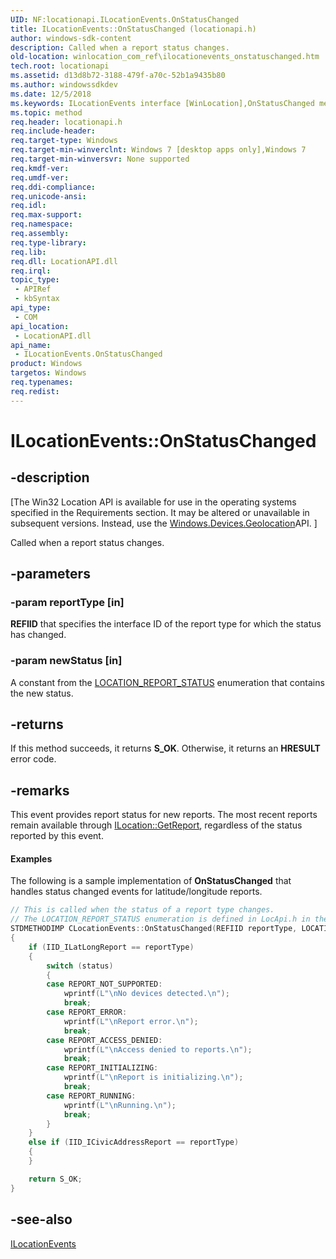 ```yaml
---
UID: NF:locationapi.ILocationEvents.OnStatusChanged
title: ILocationEvents::OnStatusChanged (locationapi.h)
author: windows-sdk-content
description: Called when a report status changes.
old-location: winlocation_com_ref\ilocationevents_onstatuschanged.htm
tech.root: locationapi
ms.assetid: d13d8b72-3188-479f-a70c-52b1a9435b80
ms.author: windowssdkdev
ms.date: 12/5/2018
ms.keywords: ILocationEvents interface [WinLocation],OnStatusChanged method, ILocationEvents.OnStatusChanged, ILocationEvents::OnStatusChanged, OnStatusChanged, OnStatusChanged method [WinLocation], OnStatusChanged method [WinLocation],ILocationEvents interface, WinLocation_COM_Ref.ilocationevents_onstatuschanged, locationapi/ILocationEvents::OnStatusChanged
ms.topic: method
req.header: locationapi.h
req.include-header: 
req.target-type: Windows
req.target-min-winverclnt: Windows 7 [desktop apps only],Windows 7
req.target-min-winversvr: None supported
req.kmdf-ver: 
req.umdf-ver: 
req.ddi-compliance: 
req.unicode-ansi: 
req.idl: 
req.max-support: 
req.namespace: 
req.assembly: 
req.type-library: 
req.lib: 
req.dll: LocationAPI.dll
req.irql: 
topic_type:
 - APIRef
 - kbSyntax
api_type:
 - COM
api_location:
 - LocationAPI.dll
api_name:
 - ILocationEvents.OnStatusChanged
product: Windows
targetos: Windows
req.typenames: 
req.redist: 
---
```


# ILocationEvents::OnStatusChanged


## -description


<p class="CCE_Message">[The Win32 Location API is available for use in the operating systems specified in the Requirements section. It may be altered or unavailable in subsequent versions. Instead, use the <a href="https://msdn.microsoft.com/fd40bf4a-c59a-43a4-ab01-c671a8a41731">Windows.Devices.Geolocation</a>API.
]

Called when a report status changes.


## -parameters




### -param reportType [in]

<b>REFIID</b> that specifies the interface ID of the report type for which the status has changed. 


### -param newStatus [in]

A constant from the <a href="https://msdn.microsoft.com/440e64cb-d09c-47cd-9434-8d4479fa52e2">LOCATION_REPORT_STATUS</a> enumeration that contains the new status.


## -returns



If this method succeeds, it returns <b xmlns:loc="http://microsoft.com/wdcml/l10n">S_OK</b>. Otherwise, it returns an <b xmlns:loc="http://microsoft.com/wdcml/l10n">HRESULT</b> error code.




## -remarks



This event provides report status for new reports. The most recent reports remain available through <a href="https://msdn.microsoft.com/69d0fed5-7f02-4d74-bdbd-3a0fd85e76ed">ILocation::GetReport</a>, regardless of the status reported by this event.


#### Examples

The following is a sample implementation of <b>OnStatusChanged</b> that handles status changed events for latitude/longitude reports.


```cpp
// This is called when the status of a report type changes.
// The LOCATION_REPORT_STATUS enumeration is defined in LocApi.h in the SDK
STDMETHODIMP CLocationEvents::OnStatusChanged(REFIID reportType, LOCATION_REPORT_STATUS status)
{
    if (IID_ILatLongReport == reportType)
    {
        switch (status)
        {
        case REPORT_NOT_SUPPORTED:
            wprintf(L"\nNo devices detected.\n");
            break;
        case REPORT_ERROR:
            wprintf(L"\nReport error.\n");
            break;
        case REPORT_ACCESS_DENIED:
            wprintf(L"\nAccess denied to reports.\n");
            break;
        case REPORT_INITIALIZING:
            wprintf(L"\nReport is initializing.\n");
            break;
        case REPORT_RUNNING:
            wprintf(L"\nRunning.\n");
            break;
        }
    }
    else if (IID_ICivicAddressReport == reportType)
    {
    }

    return S_OK;
}

```





## -see-also




<a href="https://msdn.microsoft.com/5281ae0f-8599-4f84-a3f3-cde8c69e893d">ILocationEvents</a>
 

 

